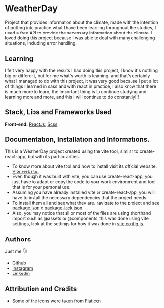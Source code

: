 
# WeatherDay

Project that provides information about the climate, made with the intention of putting into practice what I have been learning throughout the studies, I used a free API to provide the necessary information about the climate. I loved doing this project because I was able to deal with many challenging situations, including error handling.

## Learning

I felt very happy with the results I had doing this project, I know it's nothing big or different, but for me what's worth is learning, and that's certainly what I managed to do with this project, it was very good because I put a lot of things I learned in sass and with react in practice, I also know that there is much more to learn, the important thing is to continue studying and learning more and more, and this I will continue to do constantly!!!


## Stack, Libs and Frameworks Used

**Front-end:** [ReactJs](https://pt-br.legacy.reactjs.org/), [Scss](https://sass-lang.com/).


## Documentation, Installation and Informations.

This is a WeatherDay project created using the vite tool, similar to create-react-app, but with its particularities.
- To know more about vite tool and how to install visit its official website. [Vite website.](https://vitejs.dev/)
- Even though it was built with vite, you can use create-react-app, you just have to adapt or copy the code to your work environment and tool that is for your personal use.
- Assuming you have already installed vite or create-react-app, you will have to install the necessary dependencies that the project needs.
- To install them all and see what they are, navigate to the project and see [package.json](https://github.com/dev-erikalves/my-portfolio/blob/main/package.json) e [package-lock.json](https://github.com/dev-erikalves/my-portfolio/blob/main/package-lock.json).
- Also, you may notice that all or most of the files are using shorthand import such as @assets or @components, this was done using vite settings, look at the settings for how it was done in [vite.config.js](https://github.com/dev-erikalves/my-portfolio/blob/main/vite.config.js). 
## Authors
 Just me 👇!
- [Github](https://github.com/dev-erikalves)
- [Instagram](https://www.instagram.com/developerik.web/)
- [Linkedin](https://www.linkedin.com/in/dev-erikalves/)
## Attribution and Credits


 - Some of the icons were taken from [Flaticon](https://www.flaticon.com/)
